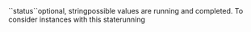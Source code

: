 <tr><td>``status``</td><td>optional, string</td><td>possible values are running and completed. To consider instances with this state</td><td>running</td><td></td></tr>
